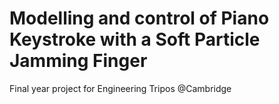 # Modelling and control of Piano Keystroke with a Soft Particle Jamming Finger
Final year project for Engineering Tripos @Cambridge

